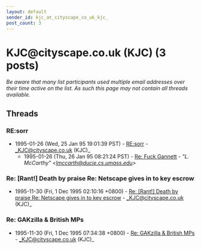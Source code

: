 ```yaml
---
layout: default
sender_id: kjc_at_cityscape_co_uk_kjc_
post_count: 3
---
```


# KJC<span>@</span>cityscape.co.uk (KJC) (3 posts)

_Be aware that many list participants used multiple email addresses over their time active on the list. As such this page may not contain all threads available._

## Threads

### RE:sorr
+ 1995-01-26 (Wed, 25 Jan 95 19:01:39 PST) - [RE:sorr](/archive/1995/01/242c36300dd2c917ad3fa25ba066824293e1c57e0158a70684dabf0d398d2832) - _KJC@cityscape.co.uk (KJC)_
  + 1995-01-26 (Thu, 26 Jan 95 08:21:24 PST) - [Re: Fuck Gannett](/archive/1995/01/c814c24af7e56d70b29c663f67d6b963ff19d17b0edbc4ae11018cf9e76350f0) - _"L. McCarthy" \<lmccarth@ducie.cs.umass.edu\>_

### Re: [Rant!] Death by praise Re: Netscape gives in to key escrow
+ 1995-11-30 (Fri, 1 Dec 1995 02:10:16 +0800) - [Re: [Rant!] Death by praise Re: Netscape gives in to key escrow](/archive/1995/11/c32f3ba6827e571e16ce9266f29053a0638ff2a7917f3d473b024bdfe9840d48) - _KJC@cityscape.co.uk (KJC)_

### Re: GAKzilla & British MPs
+ 1995-11-30 (Fri, 1 Dec 1995 07:34:38 +0800) - [Re: GAKzilla & British MPs](/archive/1995/11/47c74fc127b6f283140b591200501813b37e700c7f08f4525bf4d873a204cee2) - _KJC@cityscape.co.uk (KJC)_

